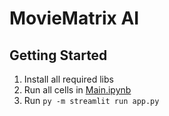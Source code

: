 # MovieMatrix AI

## Getting Started

1. Install all required libs
2. Run all cells in [Main.ipynb](Main.ipynb)
3. Run ```py -m streamlit run app.py```

